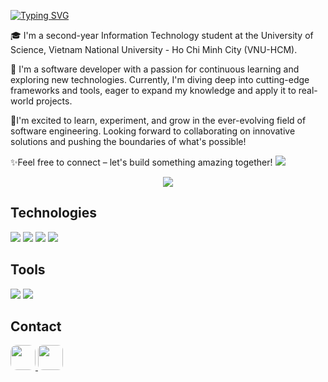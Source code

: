 [![Typing SVG](https://readme-typing-svg.demolab.com?font=&weight=600&pause=1000&width=435&lines=Hello%2C+I'm+Khoa)](https://git.io/typing-svg)

🎓 I'm a second-year Information Technology student at the University of Science, Vietnam National University - Ho Chi Minh City (VNU-HCM).

🚀 I'm a software developer with a passion for continuous learning and exploring new technologies. Currently, I'm diving deep into cutting-edge frameworks and tools, eager to expand my knowledge and apply it to real-world projects.

📖I'm excited to learn, experiment, and grow in the ever-evolving field of software engineering. Looking forward to collaborating on innovative solutions and pushing the boundaries of what's possible!

✨Feel free to connect – let's build something amazing together!
![](https://hit.yhype.me/github/profile?account_id=155945645)
<p align="center">
<img src="https://komarev.com/ghpvc/?username=KhoaNguyen-HCMUS&style=flat-square&color=FFFF00" />
</p>

## Technologies
<img src="https://skill-icons-livid.vercel.app/icons?i=html,css,js,cpp,python&gap=60" />

<img src="https://skill-icons-livid.vercel.app/icons?i=vite,nodejs,react,tailwind,sass,gtk&gap=60">

<img src="https://skill-icons-livid.vercel.app/icons?i=sqlite,mysql&gap=60">

<img src="https://skill-icons-livid.vercel.app/icons?i=latex,md,jupyter&gap=60">

## Tools
<img src="https://skill-icons-livid.vercel.app/icons?i=figma,postman,vercel,vscode&gap=60">

<img src="https://skill-icons-livid.vercel.app/icons?i=photoshop,premiere,illustrator&gap=60">

## Contact

<a href="https://www.linkedin.com/in/khoanguyenhcmus" target="_blank">
  <img src="https://cdn.jsdelivr.net/gh/devicons/devicon/icons/linkedin/linkedin-original.svg" width="40" style="border-radius: 10px;"/>
</a>
<a href="https://www.facebook.com/nlh.anhkhoa" target="_blank">
  <img src="https://upload.wikimedia.org/wikipedia/commons/b/b9/2023_Facebook_icon.svg" width="40" style="border-radius: 8px; margin-right: 10px;" />
</a>